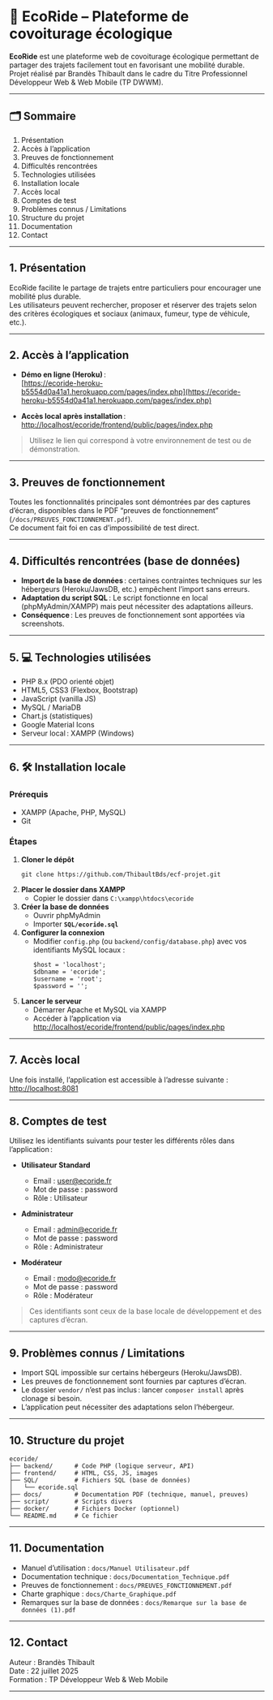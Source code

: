 # 🌿 EcoRide – Plateforme de covoiturage écologique

**EcoRide** est une plateforme web de covoiturage écologique permettant de partager des trajets facilement tout en favorisant une mobilité durable.  
Projet réalisé par Brandès Thibault dans le cadre du Titre Professionnel Développeur Web & Web Mobile (TP DWWM).

---

## 🗂️ Sommaire

1. Présentation  
2. Accès à l’application  
3. Preuves de fonctionnement  
4. Difficultés rencontrées  
5. Technologies utilisées  
6. Installation locale  
7. Accès local  
8. Comptes de test  
9. Problèmes connus / Limitations  
10. Structure du projet  
11. Documentation  
12. Contact

---

## 1. Présentation

EcoRide facilite le partage de trajets entre particuliers pour encourager une mobilité plus durable.  
Les utilisateurs peuvent rechercher, proposer et réserver des trajets selon des critères écologiques et sociaux (animaux, fumeur, type de véhicule, etc.).

---

## 2. Accès à l’application

- **Démo en ligne (Heroku)** :  
  [https://ecoride-heroku-b5554d0a41a1.herokuapp.com/pages/index.php](https://ecoride-heroku-b5554d0a41a1.herokuapp.com/pages/index.php)

- **Accès local après installation** :  
  [http://localhost/ecoride/frontend/public/pages/index.php](http://localhost/ecoride/frontend/public/pages/index.php)

> Utilisez le lien qui correspond à votre environnement de test ou de démonstration.

---

## 3. Preuves de fonctionnement

Toutes les fonctionnalités principales sont démontrées par des captures d’écran, disponibles dans le PDF “preuves de fonctionnement” (`/docs/PREUVES_FONCTIONNEMENT.pdf`).  
Ce document fait foi en cas d’impossibilité de test direct.

---

## 4. Difficultés rencontrées (base de données)

- **Import de la base de données** : certaines contraintes techniques sur les hébergeurs (Heroku/JawsDB, etc.) empêchent l’import sans erreurs.
- **Adaptation du script SQL** : Le script fonctionne en local (phpMyAdmin/XAMPP) mais peut nécessiter des adaptations ailleurs.
- **Conséquence** : Les preuves de fonctionnement sont apportées via screenshots.

---

## 5. 💻 Technologies utilisées

- PHP 8.x (PDO orienté objet)
- HTML5, CSS3 (Flexbox, Bootstrap)
- JavaScript (vanilla JS)
- MySQL / MariaDB
- Chart.js (statistiques)
- Google Material Icons
- Serveur local : XAMPP (Windows)

---

## 6. 🛠️ Installation locale

### Prérequis

- XAMPP (Apache, PHP, MySQL)
- Git

### Étapes

1. **Cloner le dépôt**
   ```
   git clone https://github.com/ThibaultBds/ecf-projet.git
   ```
2. **Placer le dossier dans XAMPP**
   - Copier le dossier dans `C:\xampp\htdocs\ecoride`
3. **Créer la base de données**
   - Ouvrir phpMyAdmin
   - Importer **`SQL/ecoride.sql`**
4. **Configurer la connexion**
   - Modifier `config.php` (ou `backend/config/database.php`) avec vos identifiants MySQL locaux :  
     ```
     $host = 'localhost';
     $dbname = 'ecoride';
     $username = 'root';
     $password = '';
     ```
5. **Lancer le serveur**
   - Démarrer Apache et MySQL via XAMPP
   - Accéder à l’application via [http://localhost/ecoride/frontend/public/pages/index.php](http://localhost/ecoride/frontend/public/pages/index.php)

---

## 7. Accès local

Une fois installé, l’application est accessible à l’adresse suivante :  
[http://localhost:8081](http://localhost:8081)

---

## 8. Comptes de test

Utilisez les identifiants suivants pour tester les différents rôles dans l’application :

- **Utilisateur Standard**
  - Email : user@ecoride.fr
  - Mot de passe : password
  - Rôle : Utilisateur

- **Administrateur**
  - Email : admin@ecoride.fr
  - Mot de passe : password
  - Rôle : Administrateur

- **Modérateur**
  - Email : modo@ecoride.fr
  - Mot de passe : password
  - Rôle : Modérateur

> Ces identifiants sont ceux de la base locale de développement et des captures d’écran.

---

## 9. Problèmes connus / Limitations

- Import SQL impossible sur certains hébergeurs (Heroku/JawsDB).
- Les preuves de fonctionnement sont fournies par captures d’écran.
- Le dossier `vendor/` n’est pas inclus : lancer `composer install` après clonage si besoin.
- L’application peut nécessiter des adaptations selon l’hébergeur.

---

## 10. Structure du projet

```
ecoride/
├── backend/      # Code PHP (logique serveur, API)
├── frontend/     # HTML, CSS, JS, images
├── SQL/          # Fichiers SQL (base de données)
│   └── ecoride.sql
├── docs/         # Documentation PDF (technique, manuel, preuves)
├── script/       # Scripts divers
├── docker/       # Fichiers Docker (optionnel)
└── README.md     # Ce fichier
```

---

## 11. Documentation

- Manuel d’utilisation : `docs/Manuel Utilisateur.pdf`
- Documentation technique : `docs/Documentation_Technique.pdf`
- Preuves de fonctionnement : `docs/PREUVES_FONCTIONNEMENT.pdf`
- Charte graphique : `docs/Charte_Graphique.pdf`
- Remarques sur la base de données : `docs/Remarque sur la base de données (1).pdf`

---

## 12. Contact

Auteur : Brandès Thibault  
Date : 22 juillet 2025  
Formation : TP Développeur Web & Web Mobile

---
